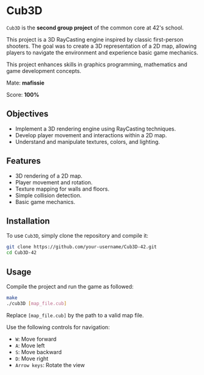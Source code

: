 # Cub3D

`Cub3D` is the **second group project** of the common core at 42's school.

This project is a 3D RayCasting engine inspired by classic first-person shooters. The goal was to create a 3D representation of a 2D map, allowing players to navigate the environment and experience basic game mechanics. 

This project enhances skills in graphics programming, mathematics and game development concepts.

Mate: **mafissie**

Score: **100%**

## Objectives

- Implement a 3D rendering engine using RayCasting techniques.
- Develop player movement and interactions within a 2D map.
- Understand and manipulate textures, colors, and lighting.

## Features

- 3D rendering of a 2D map.
- Player movement and rotation.
- Texture mapping for walls and floors.
- Simple collision detection.
- Basic game mechanics.

## Installation

To use `Cub3D`, simply clone the repository and compile it:
   ```bash
   git clone https://github.com/your-username/Cub3D-42.git
   cd Cub3D-42
   ```

## Usage

Compile the project and run the game as followed:
  ```bash
  make
  ./cub3D [map_file.cub]
  ```

Replace `[map_file.cub]` by the path to a valid map file.

Use the following controls for navigation:
- `W`: Move forward
- `A`: Move left
- `S`: Move backward
- `D`: Move right
- `Arrow keys`: Rotate the view
